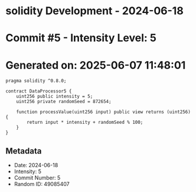 ﻿# solidity Development - 2024-06-18
# Commit #5 - Intensity Level: 5
# Generated on: 2025-06-07 11:48:01
```solidity
pragma solidity ^0.8.0;

contract DataProcessor5 {
    uint256 public intensity = 5;
    uint256 private randomSeed = 872654;

    function processValue(uint256 input) public view returns (uint256) {
        return input * intensity + randomSeed % 100;
    }
}
```
## Metadata
- Date: 2024-06-18
- Intensity: 5
- Commit Number: 5
- Random ID: 49085407
